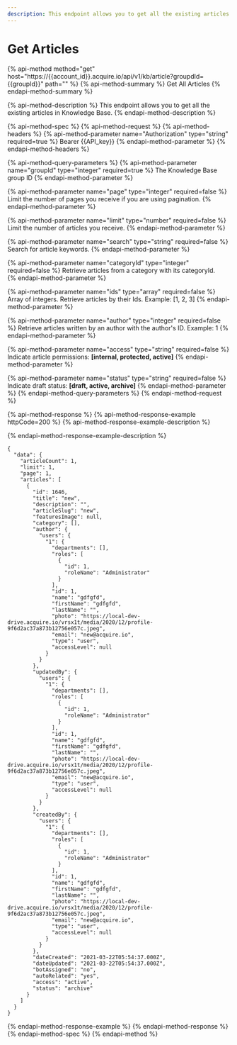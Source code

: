 ```yaml
---
description: This endpoint allows you to get all the existing articles in Knowledge Base.
---
```


# Get Articles

{% api-method method="get" host="https://{{account\_id}}.acquire.io/api/v1/kb/article?groupdId={{groupId}}" path="" %}
{% api-method-summary %}
Get All Articles
{% endapi-method-summary %}

{% api-method-description %}
This endpoint allows you to get all the existing articles in Knowledge Base.
{% endapi-method-description %}

{% api-method-spec %}
{% api-method-request %}
{% api-method-headers %}
{% api-method-parameter name="Authorization" type="string" required=true %}
Bearer {{API\_key}}
{% endapi-method-parameter %}
{% endapi-method-headers %}

{% api-method-query-parameters %}
{% api-method-parameter name="groupId" type="integer" required=true %}
The Knowledge Base group ID
{% endapi-method-parameter %}

{% api-method-parameter name="page" type="integer" required=false %}
Limit the number of pages you receive if you are using pagination. 
{% endapi-method-parameter %}

{% api-method-parameter name="limit" type="number" required=false %}
Limit the number of articles you receive.
{% endapi-method-parameter %}

{% api-method-parameter name="search" type="string" required=false %}
Search for article keywords. 
{% endapi-method-parameter %}

{% api-method-parameter name="categoryId" type="integer" required=false %}
Retrieve articles from a category with its  categoryId.  
{% endapi-method-parameter %}

{% api-method-parameter name="ids" type="array" required=false %}
Array of integers. Retrieve articles by their Ids. Example: \[1, 2, 3\]
{% endapi-method-parameter %}

{% api-method-parameter name="author" type="integer" required=false %}
Retrieve articles written by an author with the author's ID. Example: 1
{% endapi-method-parameter %}

{% api-method-parameter name="access" type="string" required=false %}
Indicate article permissions: **\[internal, protected, active\]**
{% endapi-method-parameter %}

{% api-method-parameter name="status" type="string" required=false %}
Indicate draft status: **\[draft, active, archive\]**
{% endapi-method-parameter %}
{% endapi-method-query-parameters %}
{% endapi-method-request %}

{% api-method-response %}
{% api-method-response-example httpCode=200 %}
{% api-method-response-example-description %}

{% endapi-method-response-example-description %}

```
{
  "data": {
    "articleCount": 1,
    "limit": 1,
    "page": 1,
    "articles": [
      {
        "id": 1646,
        "title": "new",
        "description": "",
        "articleSlug": "new",
        "featuresImage": null,
        "category": [],
        "author": {
          "users": {
            "1": {
              "departments": [],
              "roles": [
                {
                  "id": 1,
                  "roleName": "Administrator"
                }
              ],
              "id": 1,
              "name": "gdfgfd",
              "firstName": "gdfgfd",
              "lastName": "",
              "photo": "https://local-dev-drive.acquire.io/vrsx1t/media/2020/12/profile-9f6d2ac37a873b12756e057c.jpeg",
              "email": "new@acquire.io",
              "type": "user",
              "accessLevel": null
            }
          }
        },
        "updatedBy": {
          "users": {
            "1": {
              "departments": [],
              "roles": [
                {
                  "id": 1,
                  "roleName": "Administrator"
                }
              ],
              "id": 1,
              "name": "gdfgfd",
              "firstName": "gdfgfd",
              "lastName": "",
              "photo": "https://local-dev-drive.acquire.io/vrsx1t/media/2020/12/profile-9f6d2ac37a873b12756e057c.jpeg",
              "email": "new@acquire.io",
              "type": "user",
              "accessLevel": null
            }
          }
        },
        "createdBy": {
          "users": {
            "1": {
              "departments": [],
              "roles": [
                {
                  "id": 1,
                  "roleName": "Administrator"
                }
              ],
              "id": 1,
              "name": "gdfgfd",
              "firstName": "gdfgfd",
              "lastName": "",
              "photo": "https://local-dev-drive.acquire.io/vrsx1t/media/2020/12/profile-9f6d2ac37a873b12756e057c.jpeg",
              "email": "new@acquire.io",
              "type": "user",
              "accessLevel": null
            }
          }
        },
        "dateCreated": "2021-03-22T05:54:37.000Z",
        "dateUpdated": "2021-03-22T05:54:37.000Z",
        "botAssigned": "no",
        "autoRelated": "yes",
        "access": "active",
        "status": "archive"
      }
    ]
  }
}
```
{% endapi-method-response-example %}
{% endapi-method-response %}
{% endapi-method-spec %}
{% endapi-method %}

